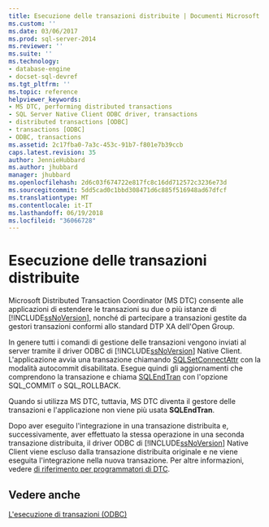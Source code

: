 ```yaml
---
title: Esecuzione delle transazioni distribuite | Documenti Microsoft
ms.custom: ''
ms.date: 03/06/2017
ms.prod: sql-server-2014
ms.reviewer: ''
ms.suite: ''
ms.technology:
- database-engine
- docset-sql-devref
ms.tgt_pltfrm: ''
ms.topic: reference
helpviewer_keywords:
- MS DTC, performing distributed transactions
- SQL Server Native Client ODBC driver, transactions
- distributed transactions [ODBC]
- transactions [ODBC]
- ODBC, transactions
ms.assetid: 2c17fba0-7a3c-453c-91b7-f801e7b39ccb
caps.latest.revision: 35
author: JennieHubbard
ms.author: jhubbard
manager: jhubbard
ms.openlocfilehash: 2d6c03f674722e817fc8c16dd712572c3236e73d
ms.sourcegitcommit: 5dd5cad0c1bbd308471d6c885f516948ad67dfcf
ms.translationtype: MT
ms.contentlocale: it-IT
ms.lasthandoff: 06/19/2018
ms.locfileid: "36066728"
---
```

# <a name="performing-distributed-transactions"></a>Esecuzione delle transazioni distribuite
  Microsoft Distributed Transaction Coordinator (MS DTC) consente alle applicazioni di estendere le transazioni su due o più istanze di [!INCLUDE[ssNoVersion](../../../includes/ssnoversion-md.md)], nonché di partecipare a transazioni gestite da gestori transazioni conformi allo standard DTP XA dell'Open Group.  
  
 In genere tutti i comandi di gestione delle transazioni vengono inviati al server tramite il driver ODBC di [!INCLUDE[ssNoVersion](../../../includes/ssnoversion-md.md)] Native Client. L'applicazione avvia una transazione chiamando [SQLSetConnectAttr](../../native-client-odbc-api/sqlsetconnectattr.md) con la modalità autocommit disabilitata. Esegue quindi gli aggiornamenti che comprendono la transazione e chiama [SQLEndTran](../../native-client-odbc-api/sqlendtran.md) con l'opzione SQL_COMMIT o SQL_ROLLBACK.  
  
 Quando si utilizza MS DTC, tuttavia, MS DTC diventa il gestore delle transazioni e l'applicazione non viene più usata **SQLEndTran**.  
  
 Dopo aver eseguito l'integrazione in una transazione distribuita e, successivamente, aver effettuato la stessa operazione in una seconda transazione distribuita, il driver ODBC di [!INCLUDE[ssNoVersion](../../../includes/ssnoversion-md.md)] Native Client viene escluso dalla transazione distribuita originale e ne viene eseguita l'integrazione nella nuova transazione. Per altre informazioni, vedere [di riferimento per programmatori di DTC](http://msdn.microsoft.com/library/ms686108\(VS.85\).aspx).  
  
## <a name="see-also"></a>Vedere anche  
 [L'esecuzione di transazioni &#40;ODBC&#41;](../../../database-engine/dev-guide/performing-transactions-odbc.md)  
  
  